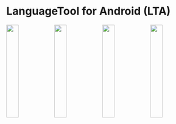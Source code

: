 # LanguageTool for Android (LTA)

<img src="https://github.com/user-attachments/assets/7e7e73d3-91bb-4482-9f0a-6038027e341c" width="25%"/><img src="https://github.com/user-attachments/assets/c6a59146-53a1-4dff-be83-64f2a0caaa21" width="25%"/><img src="https://github.com/user-attachments/assets/6ca0996a-8d61-4d22-821a-d7acbbab24c4" width="25%"/><img src="https://github.com/user-attachments/assets/c00dd4e6-41f9-42a0-aee6-56b01460b324" width="25%"/>
